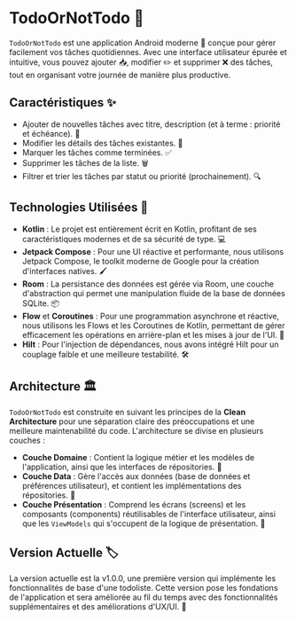 # TodoOrNotTodo 📝

`TodoOrNotTodo` est une application Android moderne 🚀 conçue pour gérer facilement vos tâches quotidiennes. Avec une interface utilisateur épurée et intuitive, vous pouvez ajouter 📥, modifier ✏️ et supprimer ❌ des tâches, tout en organisant votre journée de manière plus productive.

## Caractéristiques ✨

- Ajouter de nouvelles tâches avec titre, description (et à terme : priorité et échéance). 🔖
- Modifier les détails des tâches existantes. 📝
- Marquer les tâches comme terminées. ✅
- Supprimer les tâches de la liste. 🗑️
- Filtrer et trier les tâches par statut ou priorité (prochainement). 🔍

## Technologies Utilisées 🧰

- **Kotlin** : Le projet est entièrement écrit en Kotlin, profitant de ses caractéristiques modernes et de sa sécurité de type. 💻
- **Jetpack Compose** : Pour une UI réactive et performante, nous utilisons Jetpack Compose, le toolkit moderne de Google pour la création d'interfaces natives. 🖌️
- **Room** : La persistance des données est gérée via Room, une couche d'abstraction qui permet une manipulation fluide de la base de données SQLite. 📦
- **Flow** et **Coroutines** : Pour une programmation asynchrone et réactive, nous utilisons les Flows et les Coroutines de Kotlin, permettant de gérer efficacement les opérations en arrière-plan et les mises à jour de l'UI. 🌊
- **Hilt** : Pour l'injection de dépendances, nous avons intégré Hilt pour un couplage faible et une meilleure testabilité. 🛠️

## Architecture 🏛️

`TodoOrNotTodo` est construite en suivant les principes de la <b>Clean Architecture</b> pour une séparation claire des préoccupations et une meilleure maintenabilité du code. L'architecture se divise en plusieurs couches :

- **Couche Domaine** : Contient la logique métier et les modèles de l'application, ainsi que les interfaces de répositories. 🧩
- **Couche Data** : Gère l'accès aux données (base de données et préférences utilisateur), et contient les implémentations des répositories. 💾
- **Couche Présentation** : Comprend les écrans (screens) et les composants (components) réutilisables de l'interface utilisateur, ainsi que les `ViewModels` qui s'occupent de la logique de présentation. 🎨

## Version Actuelle 🏷️

La version actuelle est la v1.0.0, une première version qui implémente les fonctionnalités de base d'une todoliste. Cette version pose les fondations de l'application et sera améliorée au fil du temps avec des fonctionnalités supplémentaires et des améliorations d'UX/UI. 🌟
